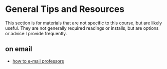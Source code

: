 # General Tips and Resources

This section is for materials that are not specific to this course, but are likely useful. They are not generally required readings or installs, but are options or advice I provide frequently.

## on email

- [how to e-mail professors](https://insidehighered.com/views/2015/04/16/advice-students-so-they-dont-sound-silly-emails-essay)
